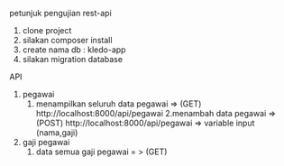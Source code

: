 petunjuk pengujian rest-api

1. clone project
2. silakan composer install
3. create nama db : kledo-app
4. silakan migration database

API
1. pegawai
    1. menampilkan seluruh data pegawai => (GET) http://localhost:8000/api/pegawai
    2.menambah data pegawai => (POST) http://localhost:8000/api/pegawai
                             => variable input (nama,gaji)
2. gaji pegawai
    1. data semua gaji pegawai = > (GET) 

